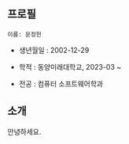 ## 프로필 


    이름: 문정헌

  
  -  생년월일 : 2002-12-29

- 학적 : 동양미래대학교, 2023-03 ~ 

- 전공 : 컴퓨터 소프트웨어학과 

## 소개
  안녕하세요.
